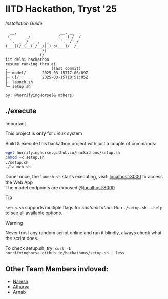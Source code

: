# IITD Hackathon, Tryst '25
*Installation Guide*
```
  __,                   __, __
 (       _/_           (   ( /  /
  `.  _  /  , ,  ,_     `.  /--/
(___)(/_(__(_/__/|_)_o(___)/  /_
                /|
               (/
iit delhi hackathon
resume ranking thru ai
.                   (last commit)
├─ model/       2025-03-15T17:06:09Z
├─ ui/          2025-03-15T18:51:05Z
├─ launch.sh
└─ setup.sh

by: @horrifyingHorse(& others)
```
## ./execute
> [!IMPORTANT]  
> This project is **only** for _Linux_ system

Build & execute this hackathon project with just a couple of commands:
```bash
wget horrifyinghorse.github.io/hackathons/setup.sh
chmod +x setup.sh
./setup.sh
./launch.sh
```
Done! once, the `launch.sh` starts executing, visit: [localhost:3000](http://localhost:3000) to access the Web App<br>
The model endpoints are exposed @[localhost:8000](http://localhost:8000)

> [!TIP]
> `setup.sh` supports multiple flags for _customization_.
> Run `./setup.sh --help` to see all available options.

> [!WARNING]
> Never trust any random script online and run it blindly, always check what the script does.
> 
> To check setup.sh, try: `curl -L horrifyinghorse.github.io/hackathons/setup.sh | less`

## Other Team Members invloved:
- [Naresh](https://github.com/naresh-mahiya)
- [Atharva](https://github.com/atharvakhaire06)
- Arnab

